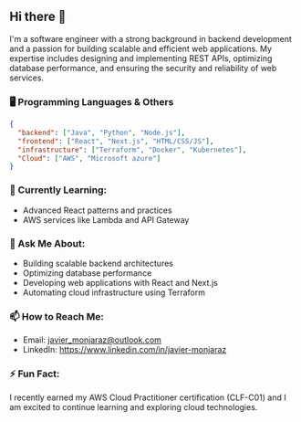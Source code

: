 ## Hi there 👋
I'm a software engineer with a strong background in backend development and a passion for building scalable and efficient web applications. My expertise includes designing and implementing REST APIs, optimizing database performance, and ensuring the security and reliability of web services. 

### 🖥️ Programming Languages & Others

```json
{
  "backend": ["Java", "Python", "Node.js"],
  "frontend": ["React", "Next.js", "HTML/CSS/JS"],
  "infrastructure": ["Terraform", "Docker", "Kubernetes"],
  "Cloud": ["AWS", "Microsoft azure"]
}
```

### 🌱 Currently Learning:

- Advanced React patterns and practices
- AWS services like Lambda and API Gateway

### 💬 Ask Me About:

- Building scalable backend architectures
- Optimizing database performance
- Developing web applications with React and Next.js
- Automating cloud infrastructure using Terraform

### 📫 How to Reach Me:

- Email: javier_monjaraz@outlook.com
- LinkedIn: https://www.linkedin.com/in/javier-monjaraz

### ⚡ Fun Fact:
I recently earned my AWS Cloud Practitioner certification (CLF-C01) and I am excited to continue learning and exploring cloud technologies.
